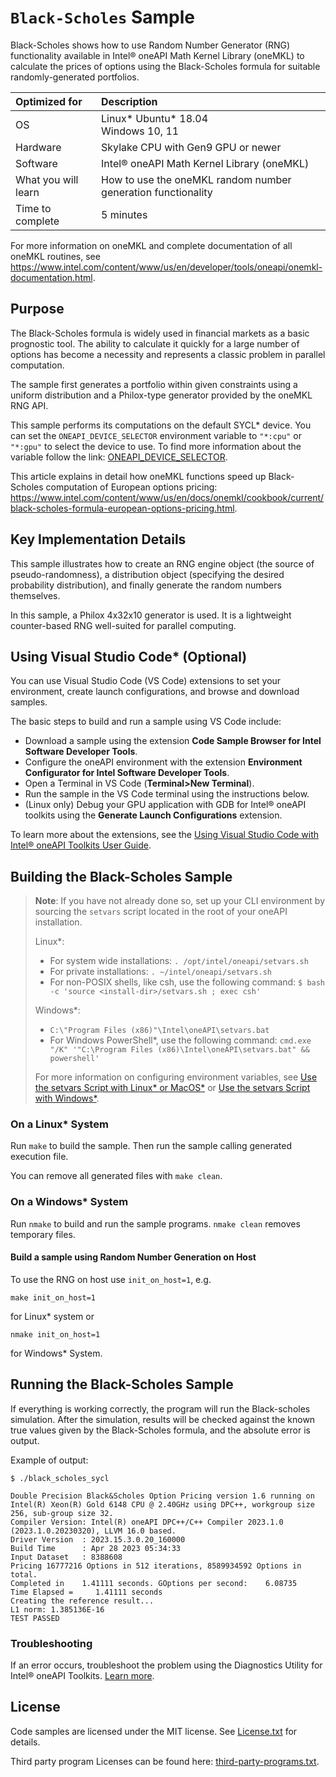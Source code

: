 # `Black-Scholes` Sample

Black-Scholes shows how to use Random Number Generator (RNG) functionality
available in Intel® oneAPI Math Kernel Library (oneMKL) to calculate the prices
of options using the Black-Scholes formula for suitable randomly-generated portfolios.

| Optimized for       | Description
|:---                 |:---
| OS                  | Linux* Ubuntu* 18.04 <br> Windows 10, 11
| Hardware            | Skylake CPU with Gen9 GPU or newer
| Software            | Intel® oneAPI Math Kernel Library (oneMKL)
| What you will learn | How to use the oneMKL random number generation functionality
| Time to complete    | 5 minutes

For more information on oneMKL and complete documentation of all oneMKL routines,
see https://www.intel.com/content/www/us/en/developer/tools/oneapi/onemkl-documentation.html.

## Purpose

The Black-Scholes formula is widely used in financial markets as a basic
prognostic tool. The ability to calculate it quickly for a large number of
options has become a necessity and represents a classic problem in parallel
computation.

The sample first generates a portfolio within given constraints using a uniform
distribution and a Philox-type generator provided by the oneMKL RNG API.

This sample performs its computations on the default SYCL* device. You can set
the `ONEAPI_DEVICE_SELECTOR` environment variable to `"*:cpu"` or `"*:gpu"`
to select the device to use.
To find more information about the variable follow the link:
[ONEAPI_DEVICE_SELECTOR](https://github.com/intel/llvm/blob/sycl/sycl/doc/EnvironmentVariables.md#oneapi_device_selector).

This article explains in detail how oneMKL functions speed up Black-Scholes
computation of European options pricing:
https://www.intel.com/content/www/us/en/docs/onemkl/cookbook/current/black-scholes-formula-european-options-pricing.html.

## Key Implementation Details

This sample illustrates how to create an RNG engine object (the source of
pseudo-randomness), a distribution object (specifying the desired probability
distribution), and finally generate the random numbers themselves.

In this sample, a Philox 4x32x10 generator is used. It is a lightweight
counter-based RNG well-suited for parallel computing.

## Using Visual Studio Code* (Optional)

You can use Visual Studio Code (VS Code) extensions to set your environment, create launch configurations,
and browse and download samples.

The basic steps to build and run a sample using VS Code include:
 - Download a sample using the extension **Code Sample Browser for Intel Software Developer Tools**.
 - Configure the oneAPI environment with the extension **Environment Configurator for Intel Software Developer Tools**.
 - Open a Terminal in VS Code (**Terminal>New Terminal**).
 - Run the sample in the VS Code terminal using the instructions below.
 - (Linux only) Debug your GPU application with GDB for Intel® oneAPI toolkits using the **Generate Launch Configurations** extension.

To learn more about the extensions, see the
[Using Visual Studio Code with Intel® oneAPI Toolkits User Guide](https://www.intel.com/content/www/us/en/develop/documentation/using-vs-code-with-intel-oneapi/top.html).

## Building the Black-Scholes Sample

> **Note**: If you have not already done so, set up your CLI
> environment by sourcing  the `setvars` script located in
> the root of your oneAPI installation.
>
> Linux*:
> - For system wide installations: `. /opt/intel/oneapi/setvars.sh`
> - For private installations: `. ~/intel/oneapi/setvars.sh`
> - For non-POSIX shells, like csh, use the following command: `$ bash -c 'source <install-dir>/setvars.sh ; exec csh'`
>
> Windows*:
> - `C:\"Program Files (x86)"\Intel\oneAPI\setvars.bat`
> - For Windows PowerShell*, use the following command: `cmd.exe "/K" '"C:\Program Files (x86)\Intel\oneAPI\setvars.bat" && powershell'`
>
> For more information on configuring environment variables, see [Use the setvars Script with Linux* or MacOS*](https://www.intel.com/content/www/us/en/develop/documentation/oneapi-programming-guide/top/oneapi-development-environment-setup/use-the-setvars-script-with-linux-or-macos.html) or [Use the setvars Script with Windows*](https://www.intel.com/content/www/us/en/develop/documentation/oneapi-programming-guide/top/oneapi-development-environment-setup/use-the-setvars-script-with-windows.html).

### On a Linux* System
Run `make` to build the sample. Then run the sample calling generated execution file.

You can remove all generated files with `make clean`.

### On a Windows* System
Run `nmake` to build and run the sample programs. `nmake clean` removes temporary files.

#### Build a sample using Random Number Generation on Host
To use the RNG on host use `init_on_host=1`, e.g.
```
make init_on_host=1
```
for Linux* system or

```
nmake init_on_host=1
```

for Windows* System.

## Running the Black-Scholes Sample
If everything is working correctly, the program will run the Black-scholes simulation.
After the simulation, results will be checked against the known true values
given by the Black-Scholes formula, and the absolute error is output.

Example of output:
```
$ ./black_scholes_sycl

Double Precision Black&Scholes Option Pricing version 1.6 running on Intel(R) Xeon(R) Gold 6148 CPU @ 2.40GHz using DPC++, workgroup size 256, sub-group size 32.
Compiler Version: Intel(R) oneAPI DPC++/C++ Compiler 2023.1.0 (2023.1.0.20230320), LLVM 16.0 based.
Driver Version  : 2023.15.3.0.20_160000
Build Time      : Apr 28 2023 05:34:33
Input Dataset   : 8388608
Pricing 16777216 Options in 512 iterations, 8589934592 Options in total.
Completed in    1.41111 seconds. GOptions per second:    6.08735
Time Elapsed =     1.41111 seconds
Creating the reference result...
L1 norm: 1.385136E-16
TEST PASSED

```

### Troubleshooting
If an error occurs, troubleshoot the problem using the Diagnostics Utility for Intel® oneAPI Toolkits.
[Learn more](https://www.intel.com/content/www/us/en/develop/documentation/diagnostic-utility-user-guide/top.html).

## License

Code samples are licensed under the MIT license. See
[License.txt](https://github.com/oneapi-src/oneAPI-samples/blob/master/License.txt) for details.

Third party program Licenses can be found here: [third-party-programs.txt](https://github.com/oneapi-src/oneAPI-samples/blob/master/third-party-programs.txt).
